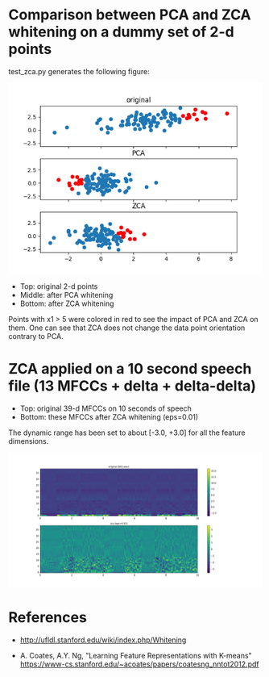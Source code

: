 # Comparison between PCA and ZCA whitening on a dummy set of 2-d points

test_zca.py generates the following figure:

![PCA ZCA Image](https://github.com/topel/demo-zca/blob/master/comparison_pca_zca.png)

- Top: original 2-d points
- Middle: after PCA whitening
- Bottom: after ZCA whitening

Points with x1 > 5 were colored in red to see the impact of PCA and ZCA on them. One can see that ZCA does not change the data point orientation contrary to PCA. 

# ZCA applied on a 10 second speech file (13 MFCCs + delta + delta-delta)

- Top: original 39-d MFCCs on 10 seconds of speech
- Bottom: these MFCCs after ZCA whitening (eps=0.01)

The dynamic range has been set to about [-3.0, +3.0] for all the feature dimensions.

![ZCA speech](https://github.com/topel/demo-zca/blob/master/mfc_zca_french_10s_643.png)

# References
- <http://ufldl.stanford.edu/wiki/index.php/Whitening>

- A. Coates, A.Y. Ng, "Learning Feature Representations with K-means" <https://www-cs.stanford.edu/~acoates/papers/coatesng_nntot2012.pdf>

